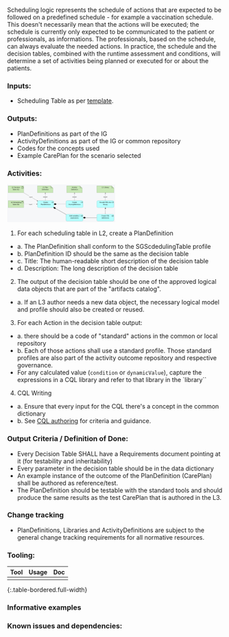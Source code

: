 Scheduling logic represents the schedule of actions that are expected to be followed on a predefined schedule - for example a vaccination schedule. This doesn't necessarily mean that the actions will be executed; the schedule is currently only expected to be communicated to the patient or professionals, as informations. The professionals, based on the schedule, can always evaluate the needed actions. In practice, the schedule and the decision tables, combined with the runtime assessment and conditions, will determine a set of activities being planned or executed for or about the patients.


### **Inputs:** 

* Scheduling Table as per [template](https://worldhealthorg.sharepoint.com/:x:/r/sites/DigitalAcceleratorKits/_layouts/15/Doc.aspx?sourcedoc=%7B17A8AAB1-8120-48DD-92E7-7811AB74E5D5%7D&file=Web%20Annex%20B.%20Decision%20support%20logic_template%20V3.xlsx&action=default&mobileredirect=true). 

### **Outputs:**

* PlanDefinitions as part of the IG
* ActivityDefinitions as part of the IG or common repository
* Codes for the concepts used 
* Example CarePlan for the scenario selected

### **Activities:**

<img src="./l3_process_logic.png" style="width:50%"/>
<br clear="all"/>


1. For each scheduling table in L2, create a PlanDefinition
  - a. The PlanDefinition shall conform to the SGScdedulingTable profile
  - b. PlanDefinition ID should be the same as the decision table
  - c. Title: The human-readable short description of the decision table
  - d. Description: The long description of the decision table
2. The output of the decision table should be one of the approved logical data objects that are part of the "artifacts catalog". 
  - a. If an L3 author needs a new data object, the necessary logical model and profile should also be created or reused.
3. For each Action in the decision table output:
  - a. there should be a code of "standard" actions in the common or local repository
  - b. Each of those actions shall use a standard profile. Those standard profiles are also part of the activity outcome repository and respective governance.
  - For any calculated value (`condition` or `dynamicValue`), capture the expressions in a CQL library and refer to that library in the `library``
4. CQL Writing
  - a. Ensure that every input for the CQL there's a concept in the common dictionary
  - b. See [CQL authoring](l3_cql.html) for criteria and guidance.
  

### **Output Criteria / Definition of Done:**

* Every Decision Table SHALL have a Requirements document pointing at it (for testability and inheritability)
* Every parameter in the decision table should be in the data dictionary
* An example instance of the outcome of the PlanDefinition (CarePlan) shall be authored as reference/test.
* The PlanDefinition should be testable with the standard tools and should produce the same results as the  test CarePlan that is authored in the L3.



### **Change tracking**
* PlanDefinitions, Libraries and ActivityDefinitions are subject to the general change tracking requirements for all normative resources.

### **Tooling:**

| Tool | Usage | Doc |
| --- | ---| --- |
|  |  | |
{:.table-bordered.full-width}  
   

### **Informative examples**

### **Known issues and dependencies:**






